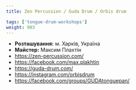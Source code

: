 ```yaml
---
title: Zen Percussion / Guda Drum / Orbis drum

tags: ['tongue-drum-workshops']
weight: 903
---
```



- **Розташування:** м. Харків, Україна
- **Майстер:** Максим Плахтін
- https://zen-percussion.com/
- https://facebook.com/max.plakhtin
- https://guda-drum.com/
- https://instagram.com/orbisdrum
- https://facebook.com/groups/GUDAtonguepan/


